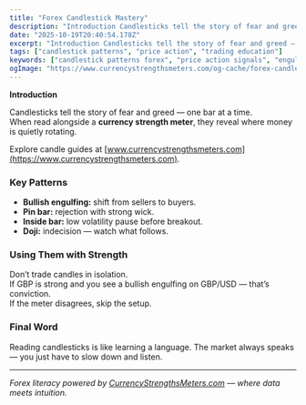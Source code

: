```yaml
---
title: "Forex Candlestick Mastery"
description: "Introduction Candlesticks tell the story of fear and greed — one bar at a time..."
date: "2025-10-19T20:40:54.178Z"
excerpt: "Introduction Candlesticks tell the story of fear and greed — one bar at a time. When read alongside a currency strength meter, they reveal where money is quietly rotating. Explore candle guides at [www.currencystrengthsmeters.com](https://www.currencystrengthsmeters.com). Key Patterns - Bullish engulfing: shift from sellers to buyers. - Pin bar: rejection with strong..."
tags: ["candlestick patterns", "price action", "trading education"]
keywords: ["candlestick patterns forex", "price action signals", "engulfing candle strategy", "pin bar entry setup", "forex candle reading"]
ogImage: "https://www.currencystrengthsmeters.com/og-cache/forex-candlestick-mastery.jpg"
---
```

**Introduction**

Candlesticks tell the story of fear and greed — one bar at a time.  
When read alongside a **currency strength meter**, they reveal where money is quietly rotating.

Explore candle guides at [www.currencystrengthsmeters.com](https://www.currencystrengthsmeters.com).

### Key Patterns

- **Bullish engulfing:** shift from sellers to buyers.  
- **Pin bar:** rejection with strong wick.  
- **Inside bar:** low volatility pause before breakout.  
- **Doji:** indecision — watch what follows.

### Using Them with Strength

Don’t trade candles in isolation.  
If GBP is strong and you see a bullish engulfing on GBP/USD — that’s conviction.  
If the meter disagrees, skip the setup.

### Final Word

Reading candlesticks is like learning a language. The market always speaks — you just have to slow down and listen.

---

*Forex literacy powered by [CurrencyStrengthsMeters.com](https://www.currencystrengthsmeters.com) — where data meets intuition.*
